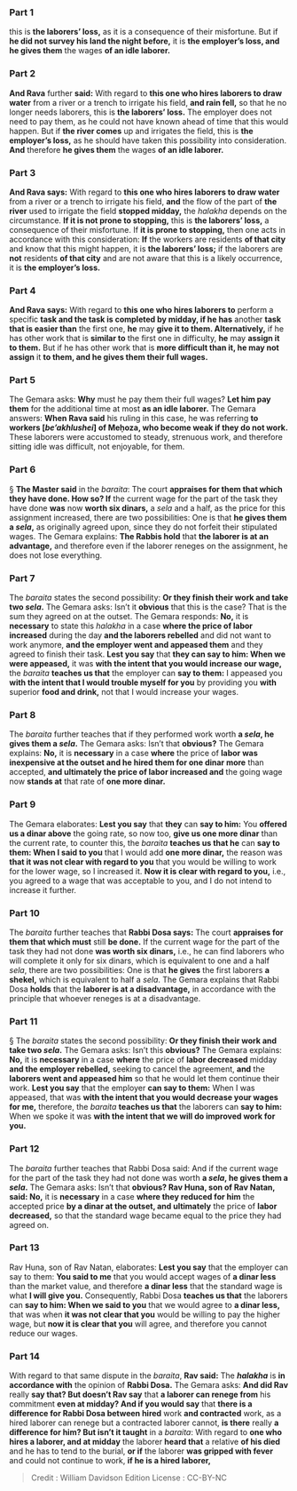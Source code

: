 
### Part 1
this is <b>the laborers’ loss,</b> as it is a consequence of their misfortune. But if <b>he did not survey his land the night before,</b> it is <b>the employer’s loss, and he gives them</b> the wages <b>of an idle laborer.</b>

### Part 2
<b>And Rava</b> further <b>said:</b> With regard to <b>this one who hires laborers to draw water</b> from a river or a trench to irrigate his field, <b>and rain fell,</b> so that he no longer needs laborers, this is <b>the laborers’ loss.</b> The employer does not need to pay them, as he could not have known ahead of time that this would happen. But if <b>the river comes</b> up and irrigates the field, this is <b>the employer’s loss,</b> as he should have taken this possibility into consideration. <b>And</b> therefore <b>he gives them</b> the wages <b>of an idle laborer.</b>

### Part 3
<b>And Rava says:</b> With regard to <b>this one who hires laborers to draw water</b> from a river or a trench to irrigate his field, <b>and</b> the flow of the part of <b>the river</b> used to irrigate the field <b>stopped midday,</b> the <i>halakha</i> depends on the circumstance. <b>If it is not prone to stopping,</b> this is <b>the laborers’ loss,</b> a consequence of their misfortune. If <b>it is prone to stopping,</b> then one acts in accordance with this consideration: <b>If</b> the workers are residents <b>of that city</b> and know that this might happen, it is <b>the laborers’ loss;</b> if the laborers are <b>not</b> residents <b>of that city</b> and are not aware that this is a likely occurrence, it is <b>the employer’s loss.</b>

### Part 4
<b>And Rava says:</b> With regard to <b>this one who hires laborers to</b> perform a specific <b>task and the task is completed by midday, if he has</b> another <b>task that is easier than</b> the first one, <b>he</b> may <b>give it to them. Alternatively,</b> if he has other work that is <b>similar to</b> the first one in difficulty, <b>he</b> may <b>assign it to them.</b> But if he has other work that is <b>more difficult than it, he may not assign</b> it <b>to them, and he gives them their full wages.</b>

### Part 5
The Gemara asks: <b>Why</b> must he pay them their full wages? <b>Let him pay them</b> for the additional time at most <b>as an idle laborer.</b> The Gemara answers: <b>When Rava said</b> his ruling in this case, he was referring <b>to workers [<i>be’akhlushei</i>] of Meḥoza, who become weak if they do not work.</b> These laborers were accustomed to steady, strenuous work, and therefore sitting idle was difficult, not enjoyable, for them.

### Part 6
§ <b>The Master said</b> in the <i>baraita</i>: The court <b>appraises for them that which they have done. How so? If</b> the current wage for the part of the task they have done <b>was</b> now <b>worth six dinars,</b> a <i>sela</i> and a half, as the price for this assignment increased, there are two possibilities: One is that <b>he gives them a <i>sela</i>,</b> as originally agreed upon, since they do not forfeit their stipulated wages. The Gemara explains: <b>The Rabbis hold</b> that <b>the laborer is at an advantage,</b> and therefore even if the laborer reneges on the assignment, he does not lose everything.

### Part 7
The <i>baraita</i> states the second possibility: <b>Or they finish their work and take two <i>sela</i>.</b> The Gemara asks: Isn’t it <b>obvious</b> that this is the case? That is the sum they agreed on at the outset. The Gemara responds: <b>No,</b> it is <b>necessary</b> to state this <i>halakha</i> in a case <b>where the price of labor increased</b> during the day <b>and the laborers rebelled</b> and did not want to work anymore, <b>and the employer went and appeased them</b> and they agreed to finish their task. <b>Lest you say</b> that <b>they can say to him: When we were appeased,</b> it was <b>with the intent that you would increase our wage,</b> the <i>baraita</i> <b>teaches us that</b> the employer can <b>say to them:</b> I appeased you <b>with the intent that I would trouble myself for you</b> by providing you <b>with</b> superior <b>food and drink,</b> not that I would increase your wages.

### Part 8
The <i>baraita</i> further teaches that if they performed work worth <b>a <i>sela</i>, he gives them a <i>sela</i>.</b> The Gemara asks: Isn’t that <b>obvious?</b> The Gemara explains: <b>No,</b> it is <b>necessary</b> in a case <b>where</b> the price of <b>labor was inexpensive at the outset and he hired them for one dinar more</b> than accepted, <b>and ultimately the price of labor increased and</b> the going wage now <b>stands at</b> that rate of <b>one more dinar.</b>

### Part 9
The Gemara elaborates: <b>Lest you say</b> that <b>they</b> can <b>say to him:</b> You <b>offered us a dinar above</b> the going rate, so now too, <b>give us one more dinar</b> than the current rate, to counter this, the <i>baraita</i> <b>teaches us that he</b> can <b>say to them: When I said to you</b> that I would add <b>one more dinar,</b> the reason was <b>that it was not clear with regard to you</b> that you would be willing to work for the lower wage, so I increased it. <b>Now it is clear with regard to you,</b> i.e., you agreed to a wage that was acceptable to you, and I do not intend to increase it further.

### Part 10
The <i>baraita</i> further teaches that <b>Rabbi Dosa says:</b> The court <b>appraises for them that which must</b> still <b>be done.</b> If the current wage for the part of the task they had not done <b>was worth six dinars,</b> i.e., he can find laborers who will complete it only for six dinars, which is equivalent to one and a half <i>sela</i>, there are two possibilities: One is that <b>he gives</b> the first laborers <b>a shekel,</b> which is equivalent to half a <i>sela</i>. The Gemara explains that Rabbi Dosa <b>holds</b> that the <b>laborer is at a disadvantage,</b> in accordance with the principle that whoever reneges is at a disadvantage.

### Part 11
§ The <i>baraita</i> states the second possibility: <b>Or they finish their work and take two <i>sela</i>.</b> The Gemara asks: Isn’t this <b>obvious?</b> The Gemara explains: <b>No,</b> it is <b>necessary</b> in a case <b>where</b> the price of <b>labor decreased</b> midday <b>and the employer rebelled,</b> seeking to cancel the agreement, <b>and</b> the <b>laborers went and appeased him</b> so that he would let them continue their work. <b>Lest you say</b> that the employer <b>can say to them:</b> When I was appeased, that was <b>with the intent that you would decrease your wages for me,</b> therefore, the <i>baraita</i> <b>teaches us that</b> the laborers can <b>say to him:</b> When we spoke it was <b>with the intent that we will do improved work for you.</b>

### Part 12
The <i>baraita</i> further teaches that Rabbi Dosa said: And if the current wage for the part of the task they had not done was worth <b>a <i>sela</i>, he gives them a <i>sela</i>.</b> The Gemara asks: Isn’t that <b>obvious? Rav Huna, son of Rav Natan, said: No,</b> it is <b>necessary</b> in a case <b>where they reduced for him</b> the accepted price <b>by a dinar at the outset, and ultimately</b> the price of <b>labor decreased,</b> so that the standard wage became equal to the price they had agreed on.

### Part 13
Rav Huna, son of Rav Natan, elaborates: <b>Lest you say</b> that the employer can say to them: <b>You said to me</b> that you would accept wages of <b>a dinar less</b> than the market value, and therefore <b>a dinar less</b> that the standard wage is what <b>I will give you.</b> Consequently, Rabbi Dosa <b>teaches us that</b> the laborers can <b>say to him: When we said to you</b> that we would agree to <b>a dinar less,</b> that was when <b>it was not clear that you</b> would be willing to pay the higher wage, but <b>now it is clear that you</b> will agree, and therefore you cannot reduce our wages.

### Part 14
With regard to that same dispute in the <i>baraita</i>, <b>Rav said:</b> The <b><i>halakha</i></b> is <b>in accordance with</b> the opinion of <b>Rabbi Dosa.</b> The Gemara asks: <b>And did Rav</b> really <b>say that? But doesn’t Rav say</b> that <b>a laborer can renege from</b> his commitment <b>even at midday? And if you would say</b> that <b>there is a difference for Rabbi Dosa between hired</b> work <b>and contracted</b> work, as a hired laborer can renege but a contracted laborer cannot, <b>is there</b> really <b>a difference for him? But isn’t it taught</b> in a <i>baraita</i>: With regard to <b>one who hires a laborer, and at midday</b> the laborer <b>heard that</b> a relative <b>of his died</b> and he has to tend to the burial, <b>or if</b> the laborer <b>was gripped with fever</b> and could not continue to work, <b>if he is a hired laborer,</b>

>Credit : William Davidson Edition
>License : CC-BY-NC